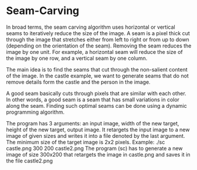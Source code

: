 # Seam-Carving
In broad terms, the seam carving algorithm uses horizontal or vertical seams to iteratively reduce the size of the image. A seam is a pixel thick cut through the image that stretches either from left to right or from up to down (depending on the orientation of the seam). Removing the seam reduces the image by one unit. For example, a horizontal seam will reduce the size of the image by one row, and a vertical seam by one column.

The main idea is to find the seams that cut through the non-salient content of the image. In the castle example, we want to generate seams that do not remove details form the castle and the person in the image.

A good seam basically cuts through pixels that are similar with each other. In other words, a good seam is a seam that has small variations in color along the seam. Finding such optimal seams can be done using a dynamic programming algorithm.

The program has 3 arguments: an input image, width of the new target, height of the new target, output image. 
It retargets the input image to a new image of given sizes and writes it into a file denoted by the last argument. 
The minimum size of the target image is 2x2 pixels.
Example: ./sc castle.png 300 200 castle2.png
The program (sc) has to generate a new image of size 300x200 that retargets the image in castle.png and saves it in the file castle2.png
